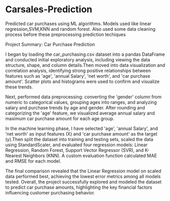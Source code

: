 # Carsales-Prediction
Predicted car purchases using ML algorithms. Models used like linear regression,SVM,KNN and random forest. Also used some data cleaning process before these preprocessing prediction techiques


Project Summary: Car Purchase Prediction

I began by loading the car_purchasing.csv dataset into a pandas DataFrame and conducted initial exploratory analysis, including viewing the data structure, shape, and column details.Then moved into data visualization and correlation analysis, identifying strong positive relationships between features such as 'age', 'annual Salary', 'net worth', and 'car purchase amount'. Scatter plots and histograms were used to confirm and visualize these trends.

Next,  performed data preprocessing: converting the 'gender' column from numeric to categorical values, grouping ages into ranges, and analyzing salary and purchase trends by age and gender. After rounding and categorizing the 'age' feature, we visualized average annual salary and maximum car purchase amount for each age group.

In the machine learning phase, I have selected 'age', 'annual Salary', and 'net worth' as input features (X) and 'car purchase amount' as the target (y).Then split the dataset into training and testing sets, scaled the data using StandardScaler, and evaluated four regression models: Linear Regression, Random Forest, Support Vector Regressor (SVR), and K-Nearest Neighbors (KNN). A custom evaluation function calculated MAE and RMSE for each model.

The final comparison revealed that the Linear Regression model on scaled data performed best, achieving the lowest error metrics among all models tested. Overall, the project successfully explored and modeled the dataset to predict car purchase amounts, highlighting the key financial factors influencing customer purchasing behavior.

